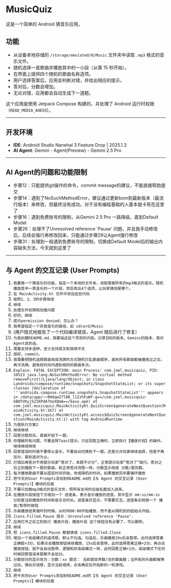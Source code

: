 # MusicQuiz

这是一个简单的 Android 猜音乐应用。

## 功能

*   从设备本地存储的 `/storage/emulated/0/Music` 文件夹中读取 `.mp3` 格式的音乐文件。
*   随机选择一首歌曲并播放其中的一小段（从第 15 秒开始）。
*   在界面上提供四个随机的歌曲名称选项。
*   用户选择答案后，应用会判断对错，并给出相应的提示。
*   答对后，分数会增加。
*   无论对错，应用都会自动生成下一道题。

这个应用是使用 Jetpack Compose 构建的，并处理了 Android 运行时权限（`READ_MEDIA_AUDIO`）。

---

## 开发环境

*   **IDE**: Android Studio Narwhal 3 Feature Drop | 2025.1.3
*   **AI Agent**: Gemini - Agent(Preview) - Gemini 2.5 Pro

---

## AI Agent的问题和功能限制

*   步骤12：只能提供git操作的命令，commit message的建议，不能直接帮助提交
*   步骤14：遇到了NoSuchMethodError，建议通过更新bom到最新版本（最流行版本）来修改，但最终没有成功。对于没有编程基础的人基本就卡死在这里了
*   步骤16：遇到免费账号的限制，从Gemini 2.5 Pro 一路降级，直到Default Model
*   步骤26：处理不了Unresolved reference 'Pause' 问题，并且我手动修改后，后续会强行再修改回来，只能通过步骤29让Agent强行修改
*   步骤31：处理到一般遇到免费账号的限制，切换成Default Model后的输出内容缺失方法，今天就到这里了

---

## 与 Agent 的交互记录 (User Prompts)

1.  `我要做一个猜音乐的功能，指定一个本地的文件夹，读取里面所有的mp3格式的音乐。随机播放其中一首音乐的一个片段，然后改出4个选项，让玩家猜测是哪个。`
2.  `在 MainActivity.kt 文件中添加这些代码`
3.  `按照1、2、3的步骤继续`
4.  `继续`
5.  `处理文件权限和加载问题`
6.  `好的，继续`
7.  `提示permission denied，怎么办？`
8.  `我希望指定一个存放音乐的路径，如 sdcard/Music`
9.  (用户隐式地报告了一个代码编译错误，Agent 随后进行了修复)
10. `为我创建README.md，简要描述这个项目的内容。记录IDE的版本，Gemini的版本，我对Agent说的话。`
11. `需要支持多语种，至少支持英文和简体中文`
12. `很好，commit。`
13. `我需要把随机选择歌曲改成洗牌的方式随机打乱歌曲顺序，直到所有歌曲都被播放过之后，再次洗牌。避免短时间内遇到相同的歌曲多次。`
14. `Explain: FATAL EXCEPTION: main Process: com.joel.musicquiz, PID: 10523 java.lang.NoSuchMethodError: No virtual method removeFirst()Ljava/lang/Object; in class Landroidx/compose/runtime/snapshots/SnapshotStateList; or its super classes (declaration of '''androidx.compose.runtime.snapshots.SnapshotStateList''' appears in /data/app/~~0HdqwZfl00_l1ZzhFuWf-g==/com.joel.musicquiz-kBOfVKyj5ZIKPdA7UoXQmA==/base.apk) at com.joel.musicquiz.MainActivityKt.QuizScreen$generateNextQuestion(MainActivity.kt:167) at com.joel.musicquiz.MainActivityKt.access$QuizScreen$generateNextQuestion(MainActivity.kt:1) with tag AndroidRuntime`
15. `为我执行方案2`
16. `继续继续`
17. `回答对题目后，直接开始下一题。`
18. `你理解的有问题，不要去除Toast提示。只在回答正确时，立即执行【播放片段】的操作。继续继续继续`
19. `回答错误的时候不要停止音乐，不要自动切换到下一题。还是允许玩家继续选择，但是不再加分，直到选对为止。`
20. `打错后再答对不用提示玩家“答对了，本题不计分”，正常提示玩家“答对了”就行。答对之后立刻播放下一题的歌曲，和正常答对流程一样。分数显示改成 分数/题目数。`
21. `每次播放歌曲不要从固定时间开始，改成随机的时间，如果播放完毕要循环播放`
22. `把今天的User Prompts添加到README.md的【与 Agent 的交互记录 (User Prompts)】模块的后面`
23. `不要只加载mp3格式的音乐文件，把所有支持的后缀名都加入进来。`
24. `在播放片段按钮下方增加一个 进度条，表示音乐播放的进度，其中显示 mm:ss/mm:ss 分别是当前播放的时间和音乐总时长。进度条仅显示，不需要交互。进度条右侧放一个 播放/暂停的按钮`
25. `乐曲播放结束循环的时候，从时间00:00开始播放，而不是从随机到的起始点开始。`
26. `Icons.Filled.Pause 提示：Unresolved reference 'Pause'.`
27. `应用打开之后立刻执行 播放片段，播放片段 这个按钮没有必要了，可以删除。`
28. `继续`
29. `把 icons.filled.Pause 都替换成 icons.filled.Close`
30. `增加一个高级模式的选项框，默认不勾选。勾选后，乐曲播放10s后会暂停。此时选择答案正确能+3分。如果点击播放按钮继续播放，15s后会暂停，此时选择答案正确+2分。再点击播放按钮，就不会自动暂停，逻辑和非高级模式一样，此时回答正确+1分。高级模式下任何时候回答错误本题都不会加分。`
31. `分数部分的显示改为：分数：xx 题目： 当前题目序数/总的歌曲数；当所有的乐曲都被猜过后，弹出对话框，显示当前成绩，点击确定后开始新的一轮游戏。`
32. `继续`
33. `把今天的User Prompts添加到README.md的【与 Agent 的交互记录 (User Prompts)】模块的后面`
